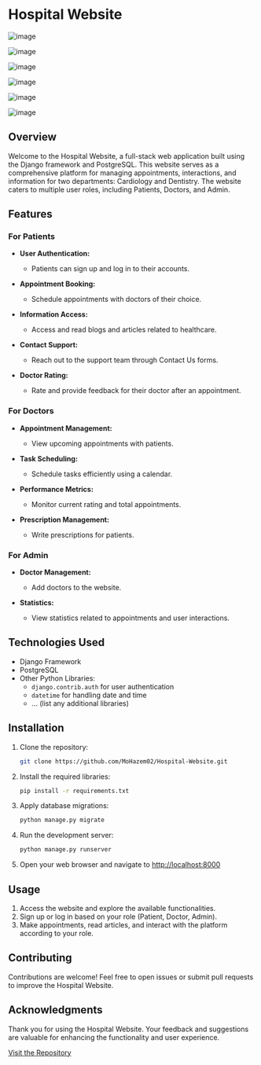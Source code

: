 # Hospital Website

![image](https://github.com/MoHazem02/Hospital-Website/assets/66066832/d8738a66-f51e-4369-a413-03a4a157e80b)


![image](https://github.com/MoHazem02/Hospital-Website/assets/66066832/e65845db-2ad4-4e22-86e6-2a032a645315)

![image](https://github.com/MoHazem02/Hospital-Website/assets/66066832/d614d2d1-b54c-420f-9ec0-f70a9b635aed)

![image](https://github.com/MoHazem02/Hospital-Website/assets/66066832/e305056c-78fb-4420-bdc4-480119b6c882)

![image](https://github.com/MoHazem02/Hospital-Website/assets/66066832/9f458766-eff8-4194-8e0c-7fed1cd47ea7)

![image](https://github.com/MoHazem02/Hospital-Website/assets/66066832/89314f25-a78a-4fc7-8000-612493920310)


## Overview

Welcome to the Hospital Website, a full-stack web application built using the Django framework and PostgreSQL. This website serves as a comprehensive platform for managing appointments, interactions, and information for two departments: Cardiology and Dentistry. The website caters to multiple user roles, including Patients, Doctors, and Admin.

## Features

### For Patients

- **User Authentication:**
  - Patients can sign up and log in to their accounts.

- **Appointment Booking:**
  - Schedule appointments with doctors of their choice.

- **Information Access:**
  - Access and read blogs and articles related to healthcare.

- **Contact Support:**
  - Reach out to the support team through Contact Us forms.

- **Doctor Rating:**
  - Rate and provide feedback for their doctor after an appointment.

### For Doctors

- **Appointment Management:**
  - View upcoming appointments with patients.

- **Task Scheduling:**
  - Schedule tasks efficiently using a calendar.

- **Performance Metrics:**
  - Monitor current rating and total appointments.

- **Prescription Management:**
  - Write prescriptions for patients.

### For Admin

- **Doctor Management:**
  - Add doctors to the website.

- **Statistics:**
  - View statistics related to appointments and user interactions.

## Technologies Used

- Django Framework
- PostgreSQL
- Other Python Libraries:
  - `django.contrib.auth` for user authentication
  - `datetime` for handling date and time
  - ... (list any additional libraries)

## Installation

1. Clone the repository:

    ```bash
    git clone https://github.com/MoHazem02/Hospital-Website.git
    ```

2. Install the required libraries:

    ```bash
    pip install -r requirements.txt
    ```

3. Apply database migrations:

    ```bash
    python manage.py migrate
    ```

4. Run the development server:

    ```bash
    python manage.py runserver
    ```

5. Open your web browser and navigate to [http://localhost:8000](http://localhost:8000)

## Usage

1. Access the website and explore the available functionalities.
2. Sign up or log in based on your role (Patient, Doctor, Admin).
3. Make appointments, read articles, and interact with the platform according to your role.

## Contributing

Contributions are welcome! Feel free to open issues or submit pull requests to improve the Hospital Website.


## Acknowledgments

Thank you for using the Hospital Website. Your feedback and suggestions are valuable for enhancing the functionality and user experience.

[Visit the Repository](https://github.com/MoHazem02/Hospital-Website)
